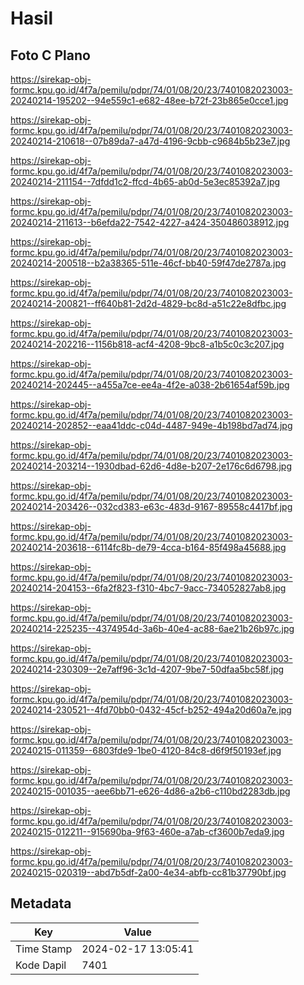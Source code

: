 # Hasil

## Foto C Plano

https://sirekap-obj-formc.kpu.go.id/4f7a/pemilu/pdpr/74/01/08/20/23/7401082023003-20240214-195202--94e559c1-e682-48ee-b72f-23b865e0cce1.jpg

https://sirekap-obj-formc.kpu.go.id/4f7a/pemilu/pdpr/74/01/08/20/23/7401082023003-20240214-210618--07b89da7-a47d-4196-9cbb-c9684b5b23e7.jpg

https://sirekap-obj-formc.kpu.go.id/4f7a/pemilu/pdpr/74/01/08/20/23/7401082023003-20240214-211154--7dfdd1c2-ffcd-4b65-ab0d-5e3ec85392a7.jpg

https://sirekap-obj-formc.kpu.go.id/4f7a/pemilu/pdpr/74/01/08/20/23/7401082023003-20240214-211613--b6efda22-7542-4227-a424-350486038912.jpg

https://sirekap-obj-formc.kpu.go.id/4f7a/pemilu/pdpr/74/01/08/20/23/7401082023003-20240214-200518--b2a38365-511e-46cf-bb40-59f47de2787a.jpg

https://sirekap-obj-formc.kpu.go.id/4f7a/pemilu/pdpr/74/01/08/20/23/7401082023003-20240214-200821--ff640b81-2d2d-4829-bc8d-a51c22e8dfbc.jpg

https://sirekap-obj-formc.kpu.go.id/4f7a/pemilu/pdpr/74/01/08/20/23/7401082023003-20240214-202216--1156b818-acf4-4208-9bc8-a1b5c0c3c207.jpg

https://sirekap-obj-formc.kpu.go.id/4f7a/pemilu/pdpr/74/01/08/20/23/7401082023003-20240214-202445--a455a7ce-ee4a-4f2e-a038-2b61654af59b.jpg

https://sirekap-obj-formc.kpu.go.id/4f7a/pemilu/pdpr/74/01/08/20/23/7401082023003-20240214-202852--eaa41ddc-c04d-4487-949e-4b198bd7ad74.jpg

https://sirekap-obj-formc.kpu.go.id/4f7a/pemilu/pdpr/74/01/08/20/23/7401082023003-20240214-203214--1930dbad-62d6-4d8e-b207-2e176c6d6798.jpg

https://sirekap-obj-formc.kpu.go.id/4f7a/pemilu/pdpr/74/01/08/20/23/7401082023003-20240214-203426--032cd383-e63c-483d-9167-89558c4417bf.jpg

https://sirekap-obj-formc.kpu.go.id/4f7a/pemilu/pdpr/74/01/08/20/23/7401082023003-20240214-203618--6114fc8b-de79-4cca-b164-85f498a45688.jpg

https://sirekap-obj-formc.kpu.go.id/4f7a/pemilu/pdpr/74/01/08/20/23/7401082023003-20240214-204153--6fa2f823-f310-4bc7-9acc-734052827ab8.jpg

https://sirekap-obj-formc.kpu.go.id/4f7a/pemilu/pdpr/74/01/08/20/23/7401082023003-20240214-225235--4374954d-3a6b-40e4-ac88-6ae21b26b97c.jpg

https://sirekap-obj-formc.kpu.go.id/4f7a/pemilu/pdpr/74/01/08/20/23/7401082023003-20240214-230309--2e7aff96-3c1d-4207-9be7-50dfaa5bc58f.jpg

https://sirekap-obj-formc.kpu.go.id/4f7a/pemilu/pdpr/74/01/08/20/23/7401082023003-20240214-230521--4fd70bb0-0432-45cf-b252-494a20d60a7e.jpg

https://sirekap-obj-formc.kpu.go.id/4f7a/pemilu/pdpr/74/01/08/20/23/7401082023003-20240215-011359--6803fde9-1be0-4120-84c8-d6f9f50193ef.jpg

https://sirekap-obj-formc.kpu.go.id/4f7a/pemilu/pdpr/74/01/08/20/23/7401082023003-20240215-001035--aee6bb71-e626-4d86-a2b6-c110bd2283db.jpg

https://sirekap-obj-formc.kpu.go.id/4f7a/pemilu/pdpr/74/01/08/20/23/7401082023003-20240215-012211--915690ba-9f63-460e-a7ab-cf3600b7eda9.jpg

https://sirekap-obj-formc.kpu.go.id/4f7a/pemilu/pdpr/74/01/08/20/23/7401082023003-20240215-020319--abd7b5df-2a00-4e34-abfb-cc81b37790bf.jpg


## Metadata

| Key        | Value               |
| ---------- | ------------------- |
| Time Stamp | 2024-02-17 13:05:41 |
| Kode Dapil | 7401                |



